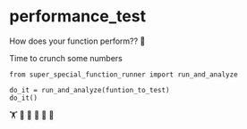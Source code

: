 # performance_test

How does your function perform?? 🤔

Time to crunch some numbers

```
from super_special_function_runner import run_and_analyze

do_it = run_and_analyze(funtion_to_test)
do_it()
```

 🏋️  🔢  🔧  🐍  💃  🕺 
